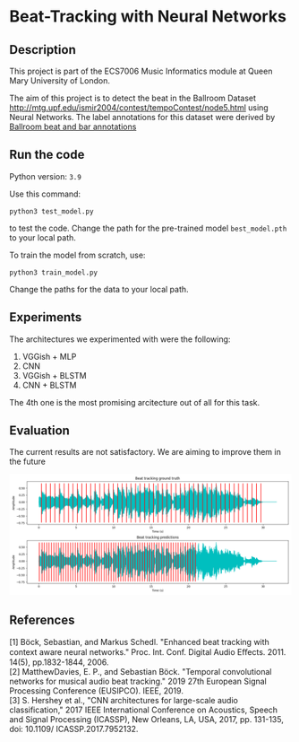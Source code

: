 # Beat-Tracking with Neural Networks

Description
-----------

This project is part of the ECS7006 Music Informatics module at Queen Mary University of London.

The aim of this project is to detect the beat in the Ballroom Dataset <http://mtg.upf.edu/ismir2004/contest/tempoContest/node5.html> using Neural Networks. The label annotations for this dataset were derived by [Ballroom beat and bar annotations](https://github.com/CPJKU/BallroomAnnotations)

Run the code
-----------
Python version: `3.9`

Use this command:

```
python3 test_model.py
``` 

to test the code. Change the path for the pre-trained model `best_model.pth` to your local path. 

To train the model from scratch, use:

```
python3 train_model.py
```

Change the paths for the data to your local path.

Experiments
-----------

The architectures we experimented with were the following:

1. VGGish + MLP
2. CNN
3. VGGish + BLSTM
4. CNN + BLSTM

The 4th one is the most promising arcitecture out of all for this task.


Evaluation
-----------
The current results are not satisfactory. We are aiming to improve them in the future

<img src="best.png">

References
------------
[1] Böck, Sebastian, and Markus Schedl. "Enhanced beat tracking with context
aware neural networks." Proc. Int. Conf. Digital Audio Eﬀects. 2011.
14(5), pp.1832-1844, 2006.  
[2] MatthewDavies, E. P., and Sebastian Böck. "Temporal convolutional networks
for musical audio beat tracking." 2019 27th European Signal Processing
Conference (EUSIPCO). IEEE, 2019.  
[3] S. Hershey et al., "CNN architectures for large-scale audio classification,"
2017 IEEE International Conference on Acoustics, Speech and Signal
Processing (ICASSP), New Orleans, LA, USA, 2017, pp. 131-135, doi: 10.1109/
ICASSP.2017.7952132.